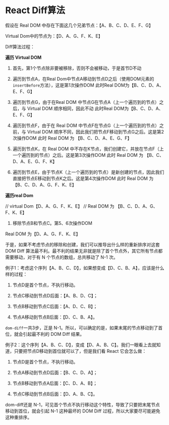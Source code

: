 # React Diff算法

假设在 Real DOM 中存在下面这几个兄弟节点：【A、B、C、D、E、F、G】

Virtual Dom中的节点为：【D、A、G、F、K、E】

Diff算法过程：

**遍历 Virtual DOM**

1. 首先，第1个节点除非要被移除，否则不会被移动，于是首节D不动

2. 遍历到节点A，在Real Dom中节点A移动到节点D之后（使用DOM元素的`insertBefore`方法），这是第1次操作DOM
  此时Real DOM为【B、C、D、A、E、F、G】
  
3. 遍历到节点G，由于在Real DOM 中节点G在节点A（上一个遍历到的节点）之后，与 Virtual DOM 顺序相同，因此不动
  此时Real DOM为【B、C、D、A、E、F、G】

4. 遍历到节点F，由于在 Real DOM 中节点F在节点G（上一个遍历到的节点）之前，与 Virtual DOM 顺序不同，因此我们把节点F移动到节点G之后。这是第2次操作DOM
  此时 Real DOM 为 【B、C、D、A、E、G、F】
  
5. 遍历到节点K，在 Real DOM 中不存在K节点，我们创建它，并放在节点F（上一个遍历到的节点）之后。这是第3次操作DOM
  此时 Real DOM 为 【B、C、D、A、E、G、F、K】
  
6. 遍历到节点E，由于节点K（上一个遍历到的节点）是新创建的节点，因此我们直接把节点E移动到节点K之后。这是第4次操作DOM
  此时 Real DOM 为 【B、C、D、A、G、F、K、E】
  
**遍历real Dom**

// virtual Dom【D、A、G、F、K、E】
// Real DOM 为 【B、C、D、A、G、F、K、E】

1. 移除节点B和节点C。第5、6次操作DOM

  Real DOM 为【D、A、G、F、K、E】
  
于是，如果不考虑节点的移除和创建，我们可以推导出什么样的重新排序对这套 DOM Diff 算法最不利。最不利的结果无非就是除了首个节点外，其它所有节点都需要移动，对于有 N 个节点的数组，总共移动了 N-1 次。

例子1：考虑这个序列【A、B、C、D】，如果想变成【D、C、B、A】，应该是什么样的过程：

1. 节点D是首个节点，不执行移动。

2. 节点C移动到节点D后面：【A、B、D、C】；

3. 节点B移动到节点C后面：【A、D、C、B】；

4. 节点A移动到节点B后面：【D、C、B、A】。

`dom-diff`一共3步，正是 N-1。所以，可以确定的是，如果末尾的节点移动到了首位，就会引起最不利的 DOM Diff 结果。

例子2：这个序列【A、B、C、D】，变成【D、A、B、C】。我们一眼看上去就知道，只要把节点D移动到首位就可以了，但是我们看 React 它会怎么做：

1. 节点D是首个节点，不执行移动。

2. 节点A移动到节点D后面：【B、C、D、A】；

3. 节点B移动到节点A后面：【C、D、A、B】；

4. 节点C移动到节点B后面：【D、A、B、C】。

dom-diff还是 N-1，可见首个节点不执行移动这个特性，导致了只要把末尾节点移动到首位，就会引起 N-1 这种最坏的 DOM Diff 过程，所以大家要尽可能避免这种重排序。


